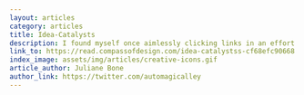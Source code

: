 ```yaml
---
layout: articles
category: articles
title: Idea-Catalysts
description: I found myself once aimlessly clicking links in an effort to find visual inspiration for an upcoming project. Around that time, my brain began to fire off numerous images of illustrators, designers, letterers people who had one thing in common their craft fueled my developing craft.
link_to: https://read.compassofdesign.com/idea-catalystss-cf68efc90668
index_image: assets/img/articles/creative-icons.gif
article_author: Juliane Bone
author_link: https://twitter.com/automagicalley
---
```

